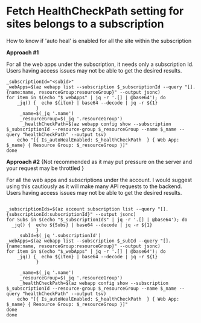 # Fetch HealthCheckPath setting for sites belongs to a subscription
How to know if 'auto heal' is enabled for all the site within the subscription

**Approach #1**

For all the web apps under the subscription, it needs only a subscription Id. Users having access issues may not be able to get the desired results.
```
_subscriptionId="<subid>"
_webApps=$(az webapp list --subscription $_subscriptionId --query "[].{name:name, resourceGroup:resourceGroup}" --output jsonc)
for item in $(echo "$_webApps" | jq -r '.[] | @base64'); do
    _jq() {  echo ${item} | base64 --decode | jq -r ${1}
           }
     _name=$(_jq '.name')
     _resourceGroup=$(_jq '.resourceGroup')
      _healthCheckPath=$(az webapp config show --subscription $_subscriptionId --resource-group $_resourceGroup --name $_name --query "healthCheckPath" --output tsv)
    echo "[{ Is_autoHealEnabled: $_healthCheckPath  } { Web App: $_name} { Resource Group: $_resourceGroup }]"
done
```

**Approach #2**
{Not recommended as it may put pressure on the server and your request may be throttled }

For all the web apps and subscriptions under the account.  I would suggest using this cautiously as it will make many API requests to the backend. Users having access issues may not be able to get the desired results.

```

_subscriptionIds=$(az account subscription list --query "[].{subscriptionId:subscriptionId}" --output jsonc)
for Subs in $(echo "$_subscriptionIds" | jq -r '.[] | @base64'); do
  _jq() {  echo ${Subs} | base64 --decode | jq -r ${1}
           }
    _subId=$(_jq '.subscriptionId')
_webApps=$(az webapp list --subscription $_subId --query "[].{name:name, resourceGroup:resourceGroup}" --output jsonc)
for item in $(echo "$_webApps" | jq -r '.[] | @base64'); do
    _jq() {  echo ${item} | base64 --decode | jq -r ${1}
           }

     _name=$(_jq '.name')
     _resourceGroup=$(_jq '.resourceGroup')
     _healthCheckPath=$(az webapp config show --subscription $_subscriptionId --resource-group $_resourceGroup --name $_name --query "healthCheckPath" --output tsv)
    echo "[{ Is_autoHealEnabled: $_healthCheckPath  } { Web App: $_name} { Resource Group: $_resourceGroup }]"
done
done
```


